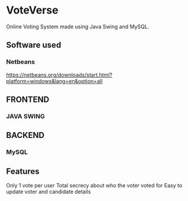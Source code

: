 # VoteVerse
Online Voting System made using Java Swing and MySQL.
## Software used
### Netbeans
https://netbeans.org/downloads/start.html?platform=windows&lang=en&option=all
## FRONTEND
### JAVA SWING
## BACKEND
### MySQL

## Features
Only 1 vote per user
Total secrecy about who the voter voted for 
Easy to update voter and candidate details